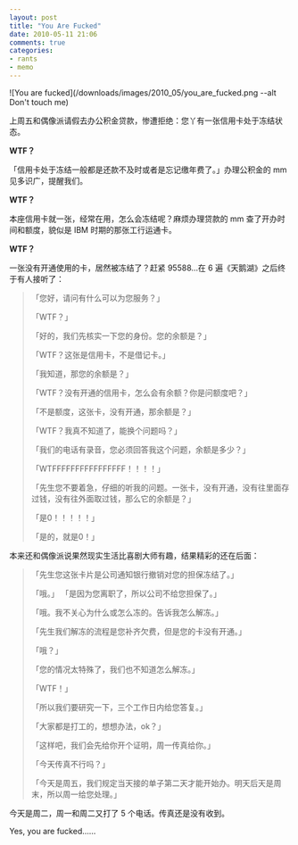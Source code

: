 ```yaml
---
layout: post
title: "You Are Fucked"
date: 2010-05-11 21:06
comments: true
categories:
- rants
- memo
---
```


![You are fucked](/downloads/images/2010_05/you_are_fucked.png --alt Don't touch me)


上周五和偶像派请假去办公积金贷款，惨遭拒绝：您丫有一张信用卡处于冻结状态。

**WTF？**

「信用卡处于冻结一般都是还款不及时或者是忘记缴年费了。」办理公积金的 mm 见多识广，提醒我们。

**WTF？**

本座信用卡就一张，经常在用，怎么会冻结呢？麻烦办理贷款的 mm 查了开办时间和额度，貌似是 IBM 时期的那张工行运通卡。

**WTF？**

一张没有开通使用的卡，居然被冻结了？赶紧 95588…在 6 遍《天鹅湖》之后终于有人接听了：

> 「您好，请问有什么可以为您服务？」
>
> 「WTF？」
>
> 「好的，我们先核实一下您的身份。您的余额是？」
>
> 「WTF？这张是信用卡，不是借记卡。」
>
> 「我知道，那您的余额是？」
>
> 「WTF？没有开通的信用卡，怎么会有余额？你是问额度吧？」
>
> 「不是额度，这张卡，没有开通，那余额是？」
>
> 「WTF？我真不知道了，能换个问题吗？」
>
> 「我们的电话有录音，您必须回答我这个问题，余额是多少？」
>
> 「WTFFFFFFFFFFFFFFFF！！！！」
>
> 「先生您不要着急，仔细的听我的问题。一张卡，没有开通，没有往里面存过钱，没有往外面取过钱，那么它的余额是？」
>
> 「是0！！！！！」
>
> 「是的，就是0！」

本来还和偶像派说果然现实生活比喜剧大师有趣，结果精彩的还在后面：

> 「先生您这张卡片是公司通知银行撤销对您的担保冻结了。」
>
> 「哦。」
> 「是因为您离职了，所以公司不给您担保了。」
>
> 「哦。我不关心为什么或怎么冻的。告诉我怎么解冻。」
>
> 「先生我们解冻的流程是您补齐欠费，但是您的卡没有开通。」
>
> 「哦？」
>
> 「您的情况太特殊了，我们也不知道怎么解冻。」
>
> 「WTF！」
>
> 「所以我们要研究一下，三个工作日内给您答复。」
>
> 「大家都是打工的，想想办法，ok？」
>
> 「这样吧，我们会先给你开个证明，周一传真给你。」
>
> 「今天传真不行吗？」
>
> 「今天是周五，我们规定当天接的单子第二天才能开始办。明天后天是周末，所以周一给您处理。」

今天是周二，周一和周二又打了 5 个电话。传真还是没有收到。

Yes, you are fucked……
